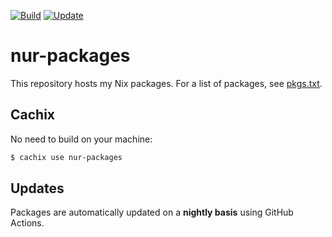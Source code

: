 [![Build](https://github.com/michaeladler/nur-packages/actions/workflows/build.yml/badge.svg?branch=master)](https://github.com/michaeladler/nur-packages/actions/workflows/build.yml)
[![Update](https://github.com/michaeladler/nur-packages/actions/workflows/update.yml/badge.svg)](https://github.com/michaeladler/nur-packages/actions/workflows/update.yml)

# nur-packages

This repository hosts my Nix packages. For a list of packages, see [pkgs.txt](pkgs.txt).

## Cachix

No need to build on your machine:

```bash
$ cachix use nur-packages
```

## Updates

Packages are automatically updated on a __nightly basis__ using GitHub Actions.
